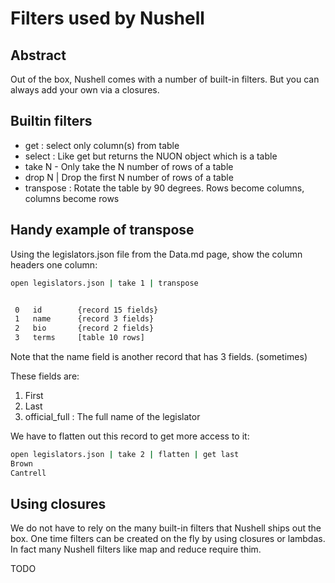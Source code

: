 # Filters used by Nushell

## Abstract

Out of the box, Nushell comes with a number of built-in filters. But you can
always add your own via a closures.

## Builtin filters

- get : select only column(s) from table
- select : Like get but returns the NUON object which is a table
- take N  - Only take the N number of rows of a table
- drop N | Drop the first N number of rows of a table
- transpose : Rotate the table by 90 degrees. Rows become columns, columns become rows

## Handy example of transpose

Using the legislators.json file from the Data.md page, show the column headers
one  column:

```sh
open legislators.json | take 1 | transpose


 0   id        {record 15 fields} 
 1   name      {record 3 fields}  
 2   bio       {record 2 fields}  
 3   terms     [table 10 rows]    
```



Note that the name field is another record that has 3 fields. (sometimes)

These fields are:

1. First
2. Last
3. official_full : The full name of the legislator

We have to flatten out this record to get more access to it:

```sh
open legislators.json | take 2 | flatten | get last
Brown
Cantrell
```



## Using closures

We do not have to rely on the many built-in filters that Nushell ships
out the box. One time filters can be created on the fly by using closures or
lambdas. In fact many Nushell filters like map and reduce require thim.

TODO
